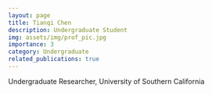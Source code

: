 ```yaml
---
layout: page
title: Tianqi Chen
description: Undergraduate Student
img: assets/img/prof_pic.jpg
importance: 3
category: Undergraduate
related_publications: true
---
```



Undergraduate Researcher, University of Southern California